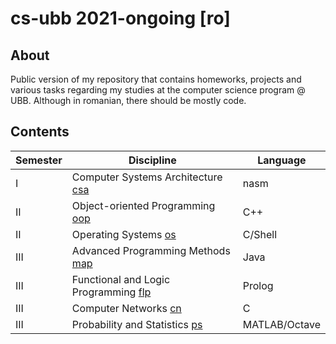 # cs-ubb 2021-ongoing [ro]

## About
Public version of my repository that contains homeworks, projects and various tasks regarding my studies at the computer science program @ UBB. Although in romanian, there should be mostly code.

## Contents
<!--
| I | Fundamentals of Programming [fp](sem1/fp) | Python |
| II | Graph algorithms [graph](sem2/graph) | C++ |
| II | Dynamical systems [ds](sem2/ds) | Python |
| II | Data structures and algorithms [dsa](sem2/dsa) | C++ |
| III | Databases [db](sem3/db) | MS SQL | 
-->

| Semester | Discipline | Language |
| - | - | - |
| I | Computer Systems Architecture [csa](sem1/csa) | nasm |
| II | Object-oriented Programming [oop](sem2/oop) | C++ |
| II | Operating Systems [os](sem2/os) | C/Shell |
| III | Advanced Programming Methods [map](sem3/map) | Java |
| III | Functional and Logic Programming [flp](sem3/flp) | Prolog |
| III | Computer Networks [cn](sem3/cn) | C |
| III | Probability and Statistics [ps](sem3/ps) | MATLAB/Octave |